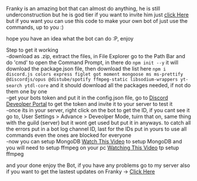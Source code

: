 Franky is an amazing bot that can almost do anything, he is still underconstruction but he is god tier
if you want to invite him just [click Here](https://discord.com/api/oauth2/authorize?client_id=992309600361660466&permissions=1636319099999&scope=applications.commands%20bot) but if you want you can use this code to make your own bot of just use the commands, up to you :)

hope you have an idea what the bot can do :P, enjoy

Step to get it working
<br>-download as .zip, extract the files, in File Explorer go to the Path Bar and do 'cmd' to open the Command Prompt, in there do `npm init --y` it will download the package.json file, then download the list here `npm i discord.js colors express figlet got moment mongoose ms ms-prettify @discordjs/opus @distube/spotify ffmpeg-static libsodium-wrappers yt-search ytdl-core` and it should download all the packages needed, if not do them one by one
<br>-get your bots token and put it in the config.json file, go to [Discord Deveolper Portal](https://discord.com/developers/applications) to get the token and invite it to your server to test it
<br>-once its in your server, right click on the bot to get the ID, if you cant see it go to, User Settings > Advance > Deveolper Mode, tuirn that on, same thing with the guild (server) but it wont get used but put it in anyways. to catch all the errors put in a bot log channel ID, last for the IDs put in yours to use all commands even the ones are blocked for everyone
<br>-now you can setup MongoDB [Watch This Video](https://youtu.be/sng1vw9l7J0) to setup MongoDB and you will need to setup ffmpeg on your pc [Watching This Video](https://youtu.be/IECI72XEox0) tp setup ffmpeg

and your done enjoy the Bot, if you have any problems go to my server also if you want to get the lastest updates on Franky -> [Click Here](https://discord.gg/pZwV7YXztt)
